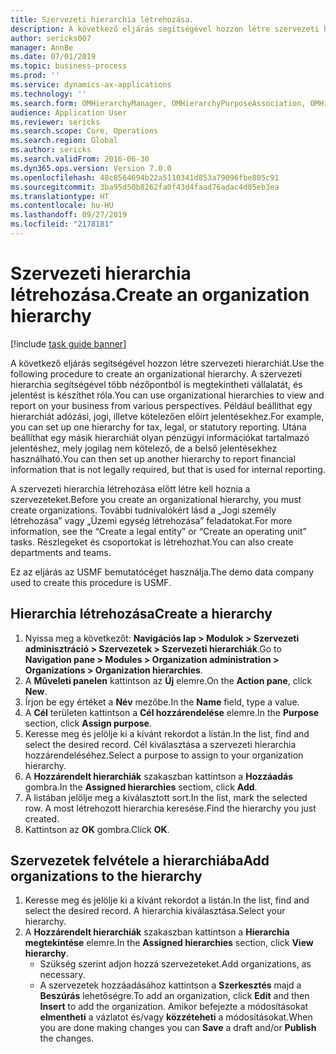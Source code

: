 ```yaml
---
title: Szervezeti hierarchia létrehozása.
description: A következő eljárás segítségével hozzon létre szervezeti hierarchiát.
author: sericks007
manager: AnnBe
ms.date: 07/01/2019
ms.topic: business-process
ms.prod: ''
ms.service: dynamics-ax-applications
ms.technology: ''
ms.search.form: OMHierarchyManager, OMHierarchyPurposeAssociation, OMHierarchySelection, HierarchyDesigner
audience: Application User
ms.reviewer: sericks
ms.search.scope: Core, Operations
ms.search.region: Global
ms.author: sericks
ms.search.validFrom: 2016-06-30
ms.dyn365.ops.version: Version 7.0.0
ms.openlocfilehash: 48c8564694b22a5110341d853a79096fbe805c91
ms.sourcegitcommit: 3ba95d50b8262fa0f43d4faad76adac4d05eb3ea
ms.translationtype: HT
ms.contentlocale: hu-HU
ms.lasthandoff: 09/27/2019
ms.locfileid: "2178181"
---
```

# <a name="create-an-organization-hierarchy"></a><span data-ttu-id="bdc8b-103">Szervezeti hierarchia létrehozása.</span><span class="sxs-lookup"><span data-stu-id="bdc8b-103">Create an organization hierarchy</span></span>

[!include [task guide banner](../../includes/task-guide-banner.md)]

<span data-ttu-id="bdc8b-104">A következő eljárás segítségével hozzon létre szervezeti hierarchiát.</span><span class="sxs-lookup"><span data-stu-id="bdc8b-104">Use the following procedure to create an organizational hierarchy.</span></span> <span data-ttu-id="bdc8b-105">A szervezeti hierarchia segítségével több nézőpontból is megtekintheti vállalatát, és jelentést is készíthet róla.</span><span class="sxs-lookup"><span data-stu-id="bdc8b-105">You can use organizational hierarchies to view and report on your business from various perspectives.</span></span> <span data-ttu-id="bdc8b-106">Például beállíthat egy hierarchiát adózási, jogi, illetve kötelezően előírt jelentésekhez.</span><span class="sxs-lookup"><span data-stu-id="bdc8b-106">For example, you can set up one hierarchy for tax, legal, or statutory reporting.</span></span> <span data-ttu-id="bdc8b-107">Utána beállíthat egy másik hierarchiát olyan pénzügyi információkat tartalmazó jelentéshez, mely jogilag nem kötelező, de a belső jelentésekhez használható.</span><span class="sxs-lookup"><span data-stu-id="bdc8b-107">You can then set up another hierarchy to report financial information that is not legally required, but that is used for internal reporting.</span></span> 

<span data-ttu-id="bdc8b-108">A szervezeti hierarchia létrehozása előtt létre kell hoznia a szervezeteket.</span><span class="sxs-lookup"><span data-stu-id="bdc8b-108">Before you create an organizational hierarchy, you must create organizations.</span></span> <span data-ttu-id="bdc8b-109">További tudnivalókért lásd a „Jogi személy létrehozása” vagy „Üzemi egység létrehozása” feladatokat.</span><span class="sxs-lookup"><span data-stu-id="bdc8b-109">For more information, see the “Create a legal entity” or “Create an operating unit” tasks.</span></span> <span data-ttu-id="bdc8b-110">Részlegeket és csoportokat is létrehozhat.</span><span class="sxs-lookup"><span data-stu-id="bdc8b-110">You can also create departments and teams.</span></span> 

<span data-ttu-id="bdc8b-111">Ez az eljárás az USMF bemutatócéget használja.</span><span class="sxs-lookup"><span data-stu-id="bdc8b-111">The demo data company used to create this procedure is USMF.</span></span>

## <a name="create-a-hierarchy"></a><span data-ttu-id="bdc8b-112">Hierarchia létrehozása</span><span class="sxs-lookup"><span data-stu-id="bdc8b-112">Create a hierarchy</span></span>
1. <span data-ttu-id="bdc8b-113">Nyissa meg a következőt: **Navigációs lap > Modulok > Szervezeti adminisztráció > Szervezetek > Szervezeti hierarchiák**.</span><span class="sxs-lookup"><span data-stu-id="bdc8b-113">Go to **Navigation pane > Modules > Organization administration > Organizations > Organization hierarchies**.</span></span>
2. <span data-ttu-id="bdc8b-114">A **Műveleti panelen** kattintson az **Új** elemre.</span><span class="sxs-lookup"><span data-stu-id="bdc8b-114">On the **Action pane**, click **New**.</span></span>
3. <span data-ttu-id="bdc8b-115">Írjon be egy értéket a **Név** mezőbe.</span><span class="sxs-lookup"><span data-stu-id="bdc8b-115">In the **Name** field, type a value.</span></span>
4. <span data-ttu-id="bdc8b-116">A **Cél** területen kattintson a **Cél hozzárendelése** elemre.</span><span class="sxs-lookup"><span data-stu-id="bdc8b-116">In the **Purpose** section, click **Assign purpose**.</span></span>
5. <span data-ttu-id="bdc8b-117">Keresse meg és jelölje ki a kívánt rekordot a listán.</span><span class="sxs-lookup"><span data-stu-id="bdc8b-117">In the list, find and select the desired record.</span></span> <span data-ttu-id="bdc8b-118">Cél kiválasztása a szervezeti hierarchia hozzárendeléséhez.</span><span class="sxs-lookup"><span data-stu-id="bdc8b-118">Select a purpose to assign to your organization hierarchy.</span></span>  
6. <span data-ttu-id="bdc8b-119">A **Hozzárendelt hierarchiák** szakaszban kattintson a **Hozzáadás** gombra.</span><span class="sxs-lookup"><span data-stu-id="bdc8b-119">In the **Assigned hierarchies** sectiom, click **Add**.</span></span>
7. <span data-ttu-id="bdc8b-120">A listában jelölje meg a kiválasztott sort.</span><span class="sxs-lookup"><span data-stu-id="bdc8b-120">In the list, mark the selected row.</span></span> <span data-ttu-id="bdc8b-121">A most létrehozott hierarchia keresése.</span><span class="sxs-lookup"><span data-stu-id="bdc8b-121">Find the hierarchy you just created.</span></span>  
8. <span data-ttu-id="bdc8b-122">Kattintson az **OK** gombra.</span><span class="sxs-lookup"><span data-stu-id="bdc8b-122">Click **OK**.</span></span>

## <a name="add-organizations-to-the-hierarchy"></a><span data-ttu-id="bdc8b-123">Szervezetek felvétele a hierarchiába</span><span class="sxs-lookup"><span data-stu-id="bdc8b-123">Add organizations to the hierarchy</span></span>
1. <span data-ttu-id="bdc8b-124">Keresse meg és jelölje ki a kívánt rekordot a listán.</span><span class="sxs-lookup"><span data-stu-id="bdc8b-124">In the list, find and select the desired record.</span></span> <span data-ttu-id="bdc8b-125">A hierarchia kiválasztása.</span><span class="sxs-lookup"><span data-stu-id="bdc8b-125">Select your hierarchy.</span></span>  
2. <span data-ttu-id="bdc8b-126">A **Hozzárendelt hierarchiák** szakaszban kattintson a **Hierarchia megtekintése** elemre.</span><span class="sxs-lookup"><span data-stu-id="bdc8b-126">In the **Assigned hierarchies** section, click **View hierarchy**.</span></span>
    - <span data-ttu-id="bdc8b-127">Szükség szerint adjon hozzá szervezeteket.</span><span class="sxs-lookup"><span data-stu-id="bdc8b-127">Add organizations, as necessary.</span></span>  
    - <span data-ttu-id="bdc8b-128">A szervezetek hozzáadásához kattintson a **Szerkesztés** majd a **Beszúrás** lehetőségre.</span><span class="sxs-lookup"><span data-stu-id="bdc8b-128">To add an organization, click **Edit** and then **Insert** to add the organization.</span></span> <span data-ttu-id="bdc8b-129">Amikor befejezte a módosításokat **elmentheti** a vázlatot és/vagy **közzéteheti** a módosításokat.</span><span class="sxs-lookup"><span data-stu-id="bdc8b-129">When you are done making changes you can **Save** a draft and/or **Publish** the changes.</span></span>  

